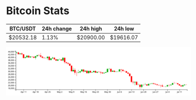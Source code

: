 # Bitcoin Stats

BTC/USDT|24h change|24h high|24h low|
|---|---|---|---|
|$20532.18|1.13%|$20900.00|$19616.07|

<img src="./chart.svg">
